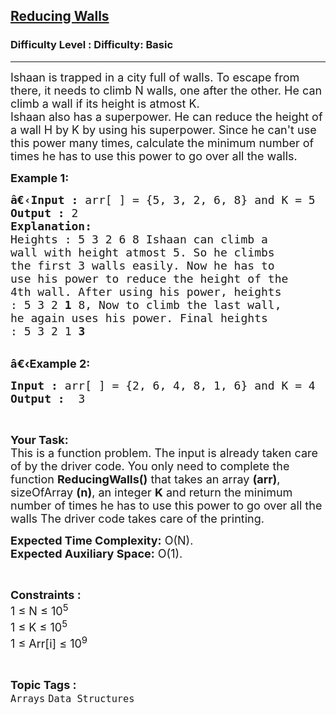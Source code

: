 <h2><a href="https://www.geeksforgeeks.org/problems/reducing-walls4443/1?page=1&difficulty=Basic,Easy&sortBy=difficulty">Reducing Walls</a></h2><h3>Difficulty Level : Difficulty: Basic</h3><hr><div class="problems_problem_content__Xm_eO"><p><span style="font-size:18px">Ishaan is trapped in a city full of walls. To escape from there, it needs to climb N walls, one after the other. He can climb a wall if its height is atmost K.<br>
Ishaan also has a superpower. He can reduce the height of a wall H by K by using his superpower. Since he can't use this power many times, calculate the minimum number of times he has to use this power to go over all the walls.</span></p>

<p><span style="font-size:18px"><strong>Example 1:</strong></span></p>

<pre><span style="font-size:18px"><strong>â€‹Input :</strong> arr[ ] = {5, 3, 2, 6, 8} and K = 5
<strong>Output :</strong> 2
<strong>Explanation:</strong>
Heights : 5 3 2 6 8 Ishaan can climb a 
wall with height atmost 5. So he climbs 
the first 3 walls easily. Now he has to 
use his power to reduce the height of the 
4th wall. After using his power, heights 
: 5 3 2&nbsp;<strong>1</strong>&nbsp;8, Now to climb the last wall, 
he again uses his power. Final heights 
: 5 3 2 1&nbsp;<strong>3</strong>
</span></pre>

<p><br>
<span style="font-size:18px"><strong>â€‹Example 2:</strong></span></p>

<pre><span style="font-size:18px"><strong>Input :</strong> arr[ ] = {2, 6, 4, 8, 1, 6} and K = 4 <strong>
Output :</strong>  3 </span></pre>

<p>&nbsp;</p>

<p><span style="font-size:18px"><strong>Your Task:</strong><br>
This is a function problem. The input is already taken care of by the driver code. You only need to complete the function <strong>ReducingWalls()</strong> that takes an array <strong>(arr)</strong>, sizeOfArray <strong>(n)</strong>, an integer <strong>K</strong> and return the minimum number of times he has to use this power to go over all the walls The driver code takes care of the printing.</span></p>

<p><span style="font-size:18px"><strong>Expected Time Complexity:</strong>&nbsp;O(N).<br>
<strong>Expected Auxiliary Space:</strong>&nbsp;O(1).</span></p>

<p>&nbsp;</p>

<p><span style="font-size:18px"><strong>Constraints :</strong><br>
1 ≤ N ≤ 10<sup>5</sup><br>
1 ≤ K ≤ 10<sup>5</sup><br>
1 ≤ Arr[i] ≤ 10<sup>9</sup></span></p>
</div><br><p><span style=font-size:18px><strong>Topic Tags : </strong><br><code>Arrays</code>&nbsp;<code>Data Structures</code>&nbsp;